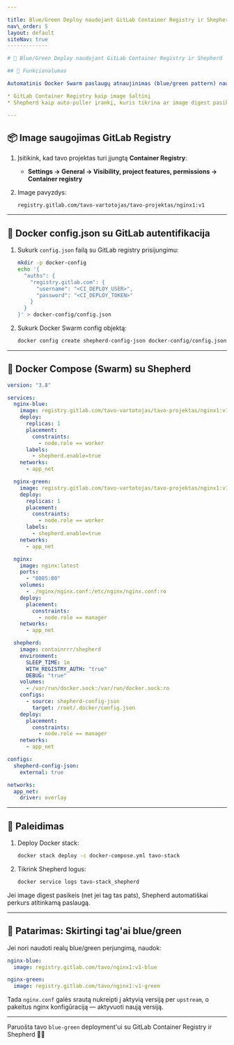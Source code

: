 ```yaml
---

title: Blue/Green Deploy naudojant GitLab Container Registry ir Shepherd
nav\_order: 5
layout: default
siteNav: true
-------------

# 🐳 Blue/Green Deploy naudojant GitLab Container Registry ir Shepherd

## 🧩 Funkcionalumas

Automatinis Docker Swarm paslaugų atnaujinimas (blue/green pattern) naudojant:

* GitLab Container Registry kaip image šaltinį
* Shepherd kaip auto-puller įrankį, kuris tikrina ar image digest pasikeitė ir automatiškai restartina paslaugą

---
```


## 📦 Image saugojimas GitLab Registry

1. Įsitikink, kad tavo projektas turi įjungtą **Container Registry**:

   * **Settings → General → Visibility, project features, permissions → Container registry**

2. Image pavyzdys:

   ```
   registry.gitlab.com/tavo-vartotojas/tavo-projektas/nginx1:v1
   ```

---

## 🔐 Docker config.json su GitLab autentifikacija

1. Sukurk `config.json` failą su GitLab registry prisijungimu:

   ```bash
   mkdir -p docker-config
   echo '{
     "auths": {
       "registry.gitlab.com": {
         "username": "<CI_DEPLOY_USER>",
         "password": "<CI_DEPLOY_TOKEN>"
       }
     }
   }' > docker-config/config.json
   ```

2. Sukurk Docker Swarm config objektą:

   ```bash
   docker config create shepherd-config-json docker-config/config.json
   ```

---

## 🐳 Docker Compose (Swarm) su Shepherd

```yaml
version: "3.8"

services:
  nginx-blue:
    image: registry.gitlab.com/tavo-vartotojas/tavo-projektas/nginx1:v1
    deploy:
      replicas: 1
      placement:
        constraints:
          - node.role == worker
      labels:
        - shepherd.enable=true
    networks:
      - app_net

  nginx-green:
    image: registry.gitlab.com/tavo-vartotojas/tavo-projektas/nginx1:v1
    deploy:
      replicas: 1
      placement:
        constraints:
          - node.role == worker
      labels:
        - shepherd.enable=true
    networks:
      - app_net

  nginx:
    image: nginx:latest
    ports:
      - "8085:80"
    volumes:
      - ./nginx/nginx.conf:/etc/nginx/nginx.conf:ro
    deploy:
      placement:
        constraints:
          - node.role == manager
    networks:
      - app_net

  shepherd:
    image: containrrr/shepherd
    environment:
      SLEEP_TIME: 1m
      WITH_REGISTRY_AUTH: "true"
      DEBUG: "true"
    volumes:
      - /var/run/docker.sock:/var/run/docker.sock:ro
    configs:
      - source: shepherd-config-json
        target: /root/.docker/config.json
    deploy:
      placement:
        constraints:
          - node.role == manager
    networks:
      - app_net

configs:
  shepherd-config-json:
    external: true

networks:
  app_net:
    driver: overlay
```

---

## 🚀 Paleidimas

1. Deploy Docker stack:

   ```bash
   docker stack deploy -c docker-compose.yml tavo-stack
   ```

2. Tikrink Shepherd logus:

   ```bash
   docker service logs tavo-stack_shepherd
   ```

Jei image digest pasikeis (net jei tag tas pats), Shepherd automatiškai perkurs atitinkamą paslaugą.

---

## 🎯 Patarimas: Skirtingi tag'ai blue/green

Jei nori naudoti realų blue/green perjungimą, naudok:

```yaml
nginx-blue:
  image: registry.gitlab.com/tavo/nginx1:v1-blue

nginx-green:
  image: registry.gitlab.com/tavo/nginx1:v1-green
```

Tada `nginx.conf` galės srautą nukreipti į aktyvią versiją per `upstream`, o pakeitus nginx konfigūraciją — aktyvuoti naują versiją.

---

Paruošta tavo `blue-green` deployment'ui su GitLab Container Registry ir Shepherd 🐑🚀
